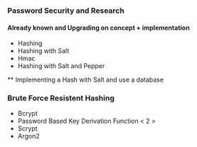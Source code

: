 ### Password Security and Research

#### Already known and Upgrading on concept + implementation 

* Hashing
* Hashing with Salt
* Hmac
* Hashing with Salt and Pepper

** Implementing a Hash with Salt and use a database

### Brute Force Resistent Hashing

* Bcrypt
* Password Based Key Derivation Function < 2 >
* Scrypt
* Argon2


